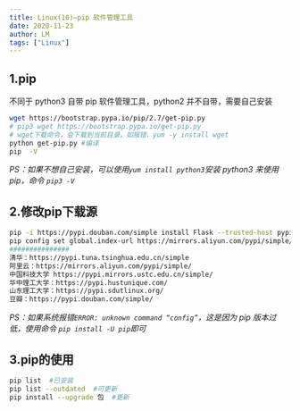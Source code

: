 ```yaml
---
title: Linux(10)—pip 软件管理工具
date: 2020-11-23
author: LM
tags: ["Linux"]
---
```


## 1.pip

不同于 python3 自带 pip 软件管理工具，python2 并不自带，需要自己安装

```bash
wget https://bootstrap.pypa.io/pip/2.7/get-pip.py
# pip3 wget https://bootstrap.pypa.io/get-pip.py
# wget下载命令，会下载到当前目录，如报错，yum -y install wget
python get-pip.py #编译
pip  -V
```

*PS：如果不想自己安装，可以使用`yum install python3`安装 python3 来使用 pip，命令 `pip3 -V`*

## 2.修改pip下载源

```bash
pip -i https://pypi.douban.com/simple install Flask --trusted-host pypi.douban.com #手动指定
pip config set global.index-url https://mirrors.aliyun.com/pypi/simple/ #环境指定
###############
清华：https://pypi.tuna.tsinghua.edu.cn/simple
阿里云：https://mirrors.aliyun.com/pypi/simple/
中国科技大学 https://pypi.mirrors.ustc.edu.cn/simple/
华中理工大学：https://pypi.hustunique.com/
山东理工大学：https://pypi.sdutlinux.org/
豆瓣：https://pypi.douban.com/simple/
```

*PS：如果系统报错`ERROR: unknown command “config”`，这是因为 pip 版本过低，使用命令 `pip install -U pip`即可*

## 3.pip的使用

```bash
pip list  #已安装
pip list --outdated  #可更新
pip install --upgrade 包  #更新
```
